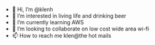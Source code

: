 - 👋 Hi, I’m @klenh
- 👀 I’m interested in living life and drinking beer
- 🌱 I’m currently learning AWS
- 💞️ I’m looking to collaborate on low cost wide area wi-fi
- 📫 How to reach me klen@the hot mails

<!---
klenh/klenh is a ✨ special ✨ repository because its `README.md` (this file) appears on your GitHub profile.
You can click the Preview link to take a look at your changes.
--->
